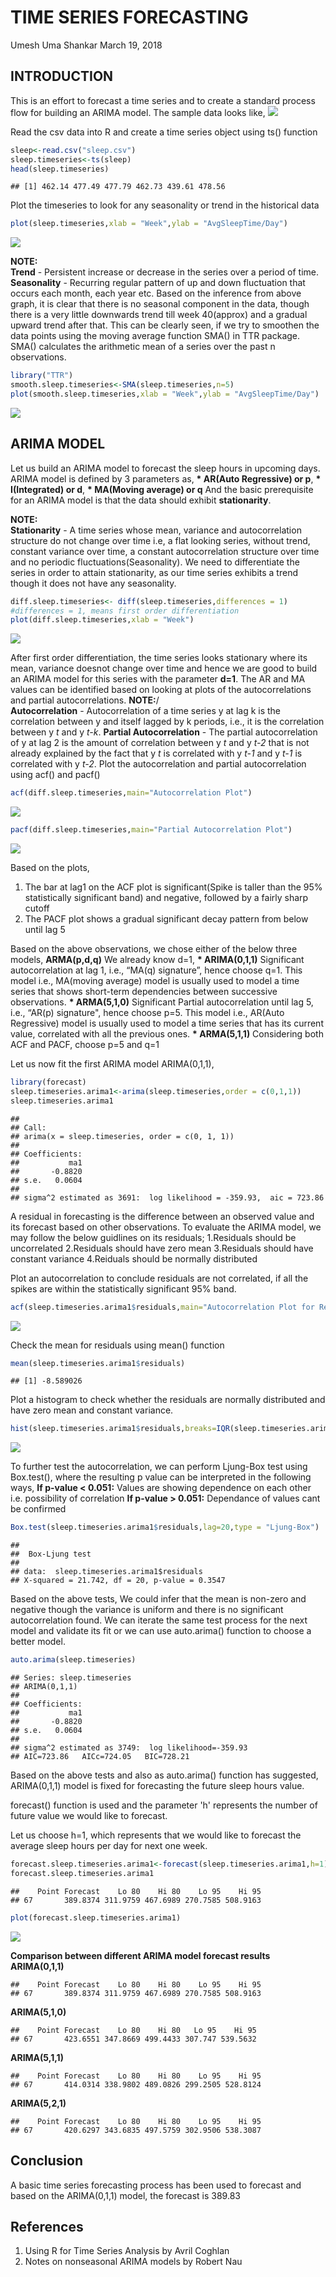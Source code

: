 TIME SERIES FORECASTING
================
Umesh Uma Shankar
March 19, 2018

INTRODUCTION
------------

This is an effort to forecast a time series and to create a standard process flow for building an ARIMA model. The sample data looks like,
![](Plots/sl.png)

Read the csv data into R and create a time series object using ts() function

``` r
sleep<-read.csv("sleep.csv")
sleep.timeseries<-ts(sleep)
head(sleep.timeseries)
```

    ## [1] 462.14 477.49 477.79 462.73 439.61 478.56

Plot the timeseries to look for any seasonality or trend in the historical data

``` r
plot(sleep.timeseries,xlab = "Week",ylab = "AvgSleepTime/Day")
```

![](Plots/plot-unnamed-chunk-4-1.png)

**NOTE:**  
**Trend** - Persistent increase or decrease in the series over a period of time.  
**Seasonality** - Recurring regular pattern of up and down fluctuation that occurs each month, each year etc.
Based on the inference from above graph, it is clear that there is no seasonal component in the data, though there is a very little downwards trend till week 40(approx) and a gradual upward trend after that. This can be clearly seen, if we try to smoothen the data points using the moving average function SMA() in TTR package. SMA() calculates the arithmetic mean of a series over the past n observations.

``` r
library("TTR")
smooth.sleep.timeseries<-SMA(sleep.timeseries,n=5)
plot(smooth.sleep.timeseries,xlab = "Week",ylab = "AvgSleepTime/Day")
```

![](Plots/plot-unnamed-chunk-5-1.png)

ARIMA MODEL
-----------

Let us build an ARIMA model to forecast the sleep hours in upcoming days.
ARIMA model is defined by 3 parameters as,
**\* AR(Auto Regressive) or p**,
**\* I(Integrated) or d**,
**\* MA(Moving average) or q**
And the basic prerequisite for an ARIMA model is that the data should exhibit **stationarity**.

**NOTE:**  
**Stationarity** - A time series whose mean, variance and autocorrelation structure do not change over time i.e, a flat looking series, without trend, constant variance over time, a constant autocorrelation structure over time and no periodic fluctuations(Seasonality).
We need to differentiate the series in order to attain stationarity, as our time series exhibits a trend though it does not have any seasonality.

``` r
diff.sleep.timeseries<- diff(sleep.timeseries,differences = 1)
#differences = 1, means first order differentiation
plot(diff.sleep.timeseries,xlab = "Week")
```

![](Plots/plot-unnamed-chunk-6-1.png)

After first order differentiation, the time series looks stationary where its mean, variance doesnot change over time and hence we are good to build an ARIMA model for this series with the parameter **d=1**. The AR and MA values can be identified based on looking at plots of the autocorrelations and partial autocorrelations.
**NOTE:**/\
**Autocorrelation** - Autocorrelation of a time series y at lag k is the correlation between y and itself lagged by k periods, i.e., it is the correlation between y *t* and y *t-k*.
**Partial Autocorrelation** - The partial autocorrelation of y at lag 2 is the amount of correlation between y *t* and y *t-2* that is not already explained by the fact that y *t* is correlated with y *t-1* and y *t-1* is correlated with y *t-2*.
Plot the autocorrelation and partial autocorrelation using acf() and pacf()

``` r
acf(diff.sleep.timeseries,main="Autocorrelation Plot")
```

![](Plots/plot-unnamed-chunk-7-1.png)

``` r
pacf(diff.sleep.timeseries,main="Partial Autocorrelation Plot")
```

![](Plots/plot-unnamed-chunk-7-2.png)

Based on the plots,
1. The bar at lag1 on the ACF plot is significant(Spike is taller than the 95% statistically significant band) and negative, followed by a fairly sharp cutoff
2. The PACF plot shows a gradual significant decay pattern from below until lag 5

Based on the above observations, we chose either of the below three models,
**ARMA(p,d,q)**
We already know d=1,
**\* ARIMA(0,1,1)** Significant autocorrelation at lag 1, i.e., “MA(q) signature”, hence choose q=1. This model i.e., MA(moving average) model is usually used to model a time series that shows short-term dependencies between successive observations.
**\* ARMA(5,1,0)** Significant Partial autocorrelation until lag 5, i.e., “AR(p) signature", hence choose p=5. This model i.e., AR(Auto Regressive) model is usually used to model a time series that has its current value, correlated with all the previous ones.
**\* ARMA(5,1,1)** Considering both ACF and PACF, choose p=5 and q=1

Let us now fit the first ARIMA model ARIMA(0,1,1),

``` r
library(forecast)
sleep.timeseries.arima1<-arima(sleep.timeseries,order = c(0,1,1))
sleep.timeseries.arima1
```

    ## 
    ## Call:
    ## arima(x = sleep.timeseries, order = c(0, 1, 1))
    ## 
    ## Coefficients:
    ##           ma1
    ##       -0.8820
    ## s.e.   0.0604
    ## 
    ## sigma^2 estimated as 3691:  log likelihood = -359.93,  aic = 723.86

A residual in forecasting is the difference between an observed value and its forecast based on other observations. To evaluate the ARIMA model, we may follow the below guidlines on its residuals;
1.Residuals should be uncorrelated
2.Residuals should have zero mean
3.Residuals should have constant variance
4.Reiduals should be normally distributed

Plot an autocorrelation to conclude residuals are not correlated, if all the spikes are within the statistically significant 95% band.

``` r
acf(sleep.timeseries.arima1$residuals,main="Autocorrelation Plot for Residuals")
```

![](Plots/plot-unnamed-chunk-9-1.png)

Check the mean for residuals using mean() function

``` r
mean(sleep.timeseries.arima1$residuals)
```

    ## [1] -8.589026

Plot a histogram to check whether the residuals are normally distributed and have zero mean and constant variance.

``` r
hist(sleep.timeseries.arima1$residuals,breaks=IQR(sleep.timeseries.arima1$residuals/4))
```

![](Plots/plot-unnamed-chunk-11-1.png)

To further test the autocorrelation, we can perform Ljung-Box test using Box.test(), where the resulting p value can be interpreted in the following ways,
**If p-value &lt; 0.051:** Values are showing dependence on each other i.e. possibility of correlation
**If p-value &gt; 0.051:** Dependance of values cant be confirmed

``` r
Box.test(sleep.timeseries.arima1$residuals,lag=20,type = "Ljung-Box")
```

    ## 
    ##  Box-Ljung test
    ## 
    ## data:  sleep.timeseries.arima1$residuals
    ## X-squared = 21.742, df = 20, p-value = 0.3547

Based on the above tests, We could infer that the mean is non-zero and negative though the variance is uniform and there is no significant autocorrelation found.
We can iterate the same test process for the next model and validate its fit or we can use auto.arima() function to choose a better model.

``` r
auto.arima(sleep.timeseries)
```

    ## Series: sleep.timeseries 
    ## ARIMA(0,1,1) 
    ## 
    ## Coefficients:
    ##           ma1
    ##       -0.8820
    ## s.e.   0.0604
    ## 
    ## sigma^2 estimated as 3749:  log likelihood=-359.93
    ## AIC=723.86   AICc=724.05   BIC=728.21

Based on the above tests and also as auto.arima() function has suggested, ARIMA(0,1,1) model is fixed for forecasting the future sleep hours value.

forecast() function is used and the parameter 'h' represents the number of future value we would like to forecast.

Let us choose h=1, which represents that we would like to forecast the average sleep hours per day for next one week.

``` r
forecast.sleep.timeseries.arima1<-forecast(sleep.timeseries.arima1,h=1)
forecast.sleep.timeseries.arima1
```

    ##    Point Forecast    Lo 80    Hi 80    Lo 95    Hi 95
    ## 67       389.8374 311.9759 467.6989 270.7585 508.9163

``` r
plot(forecast.sleep.timeseries.arima1)
```

![](Plots/plot-unnamed-chunk-15-1.png)

**Comparison between different ARIMA model forecast results**
**ARIMA(0,1,1)**

    ##    Point Forecast    Lo 80    Hi 80    Lo 95    Hi 95
    ## 67       389.8374 311.9759 467.6989 270.7585 508.9163

**ARIMA(5,1,0)**

    ##    Point Forecast    Lo 80    Hi 80   Lo 95    Hi 95
    ## 67       423.6551 347.8669 499.4433 307.747 539.5632

**ARIMA(5,1,1)**

    ##    Point Forecast    Lo 80    Hi 80    Lo 95    Hi 95
    ## 67       414.0314 338.9802 489.0826 299.2505 528.8124

**ARIMA(5,2,1)**

    ##    Point Forecast    Lo 80    Hi 80    Lo 95    Hi 95
    ## 67       420.6297 343.6835 497.5759 302.9506 538.3087

Conclusion
----------

A basic time series forecasting process has been used to forecast and based on the ARIMA(0,1,1) model, the forecast is 389.83

References
----------

1.  Using R for Time Series Analysis by Avril Coghlan
2.  Notes on nonseasonal ARIMA models by Robert Nau
